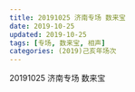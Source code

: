 ```yaml
---
title: 20191025 济南专场 数来宝
date: 2019-10-25
updated: 2019-10-25
tags: [专场, 数来宝, 相声]
categories: (2019)己亥年场次
---
```

20191025 济南专场 数来宝